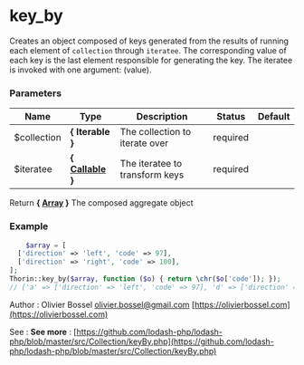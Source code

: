 # key_by

Creates an object composed of keys generated from the results of running
each element of `collection` through `iteratee`. The corresponding value of
each key is the last element responsible for generating the key. The
iteratee is invoked with one argument: (value).



### Parameters
Name  |  Type  |  Description  |  Status  |  Default
------------  |  ------------  |  ------------  |  ------------  |  ------------
$collection  |  **{ Iterable }**  |  The collection to iterate over  |  required  |
$iteratee  |  **{ [Callable](http://php.net/manual/en/language.types.callable.php) }**  |  The iteratee to transform keys  |  required  |

Return **{ [Array](http://php.net/manual/en/language.types.array.php) }** The composed aggregate object

### Example
```php
	$array = [
  ['direction' => 'left', 'code' => 97],
  ['direction' => 'right', 'code' => 100],
];
Thorin::key_by($array, function ($o) { return \chr($o['code']); });
// ['a' => ['direction' => 'left', 'code' => 97], 'd' => ['direction' => 'right', 'code' => 100]]
```
Author : Olivier Bossel [olivier.bossel@gmail.com](mailto:olivier.bossel@gmail.com) [https://olivierbossel.com](https://olivierbossel.com)

See : **See more** : [https://github.com/lodash-php/lodash-php/blob/master/src/Collection/keyBy.php](https://github.com/lodash-php/lodash-php/blob/master/src/Collection/keyBy.php)
